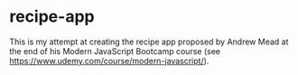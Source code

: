# recipe-app

This is my attempt at creating the recipe app proposed by Andrew Mead at the end of his Modern JavaScript Bootcamp course (see https://www.udemy.com/course/modern-javascript/).

